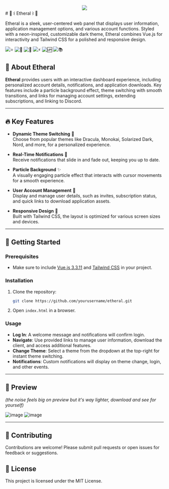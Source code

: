 <div align="center">
  <img src="https://github.com/user-attachments/assets/9858ab4d-e065-4857-bacc-6afcea51bebb">
</div>
# 🌺 ꒰ Etheral ꒱ 🌺

Etheral is a sleek, user-centered web panel that displays user information, application management options, and various account functions. Styled with a neon-inspired, customizable dark theme, Etheral combines Vue.js for interactivity and Tailwind CSS for a polished and responsive design.

![⭐](https://img.shields.io/github/stars/planetwiide/etheralcheats?style=social)
![🍴](https://img.shields.io/github/forks/planetwiide/etheralcheats?style=social)
![🐞](https://img.shields.io/github/issues/planetwiide/etheralcheats)
![⚡](https://img.shields.io/github/commit-activity/m/planetwiide/etheralcheats)
![🆙](https://img.shields.io/github/last-commit/planetwiide/etheralcheats)
![📚](https://img.shields.io/github/license/planetwiide/etheralcheats)

## 🌌 About Etheral

**Etheral** provides users with an interactive dashboard experience, including personalized account details, notifications, and application downloads. Key features include a particle background effect, theme switching with smooth transitions, and links for managing account settings, extending subscriptions, and linking to Discord.

---

## 🔥 Key Features

- **Dynamic Theme Switching** 🎨  
  Choose from popular themes like Dracula, Monokai, Solarized Dark, Nord, and more, for a personalized experience.

- **Real-Time Notifications** 🔔  
  Receive notifications that slide in and fade out, keeping you up to date.

- **Particle Background** ✨  
  A visually engaging particle effect that interacts with cursor movements for a smooth experience.

- **User Account Management** 👤  
  Display and manage user details, such as invites, subscription status, and quick links to download application assets.

- **Responsive Design** 📱  
  Built with Tailwind CSS, the layout is optimized for various screen sizes and devices.

---

## 🚀 Getting Started

### Prerequisites

- Make sure to include [Vue.js 3.3.11](https://unpkg.com/vue@3.3.11/dist/vue.global.js) and [Tailwind CSS](https://cdn.tailwindcss.com) in your project.

### Installation

1. Clone the repository:
   ```bash
   git clone https://github.com/yourusername/etheral.git
   ```
2. Open `index.html` in a browser.

### Usage

- **Log In**: A welcome message and notifications will confirm login.
- **Navigate**: Use provided links to manage user information, download the client, and access additional features.
- **Change Theme**: Select a theme from the dropdown at the top-right for instant theme switching.
- **Notifications**: Custom notifications will display on theme change, login, and other events.

---

## 🎨 Preview

*(the noise feels big on preview but it's way lighter, download and see for yourself)*

![image](https://github.com/user-attachments/assets/60a38f26-c616-4a6a-9221-e88163322599)
![image](https://github.com/user-attachments/assets/14a4b032-e879-4b37-a808-4298ce50e3c9)


---

## 🤝 Contributing

Contributions are welcome! Please submit pull requests or open issues for feedback or suggestions.

## 📄 License

This project is licensed under the MIT License.
